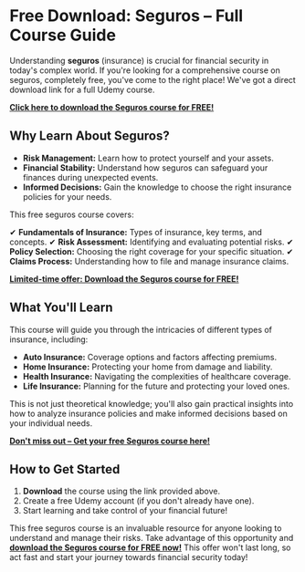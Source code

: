 # Free Download: Seguros – Full Course Guide

Understanding **seguros** (insurance) is crucial for financial security in today's complex world. If you're looking for a comprehensive course on seguros, completely free, you've come to the right place! We've got a direct download link for a full Udemy course.

[**Click here to download the Seguros course for FREE!**](https://udemywork.com/seguros)

## Why Learn About Seguros?

*   **Risk Management:** Learn how to protect yourself and your assets.
*   **Financial Stability:** Understand how seguros can safeguard your finances during unexpected events.
*   **Informed Decisions:**  Gain the knowledge to choose the right insurance policies for your needs.

This free seguros course covers:

✔ **Fundamentals of Insurance:** Types of insurance, key terms, and concepts.
✔ **Risk Assessment:** Identifying and evaluating potential risks.
✔ **Policy Selection:** Choosing the right coverage for your specific situation.
✔ **Claims Process:**  Understanding how to file and manage insurance claims.

[**Limited-time offer: Download the Seguros course for FREE!**](https://udemywork.com/seguros)

## What You'll Learn

This course will guide you through the intricacies of different types of insurance, including:

*   **Auto Insurance:**  Coverage options and factors affecting premiums.
*   **Home Insurance:** Protecting your home from damage and liability.
*   **Health Insurance:** Navigating the complexities of healthcare coverage.
*   **Life Insurance:**  Planning for the future and protecting your loved ones.

This is not just theoretical knowledge; you'll also gain practical insights into how to analyze insurance policies and make informed decisions based on your individual needs.

[**Don't miss out – Get your free Seguros course here!**](https://udemywork.com/seguros)

## How to Get Started

1.  **Download** the course using the link provided above.
2.  Create a free Udemy account (if you don't already have one).
3.  Start learning and take control of your financial future!

This free seguros course is an invaluable resource for anyone looking to understand and manage their risks. Take advantage of this opportunity and [**download the Seguros course for FREE now!**](https://udemywork.com/seguros) This offer won't last long, so act fast and start your journey towards financial security today!
